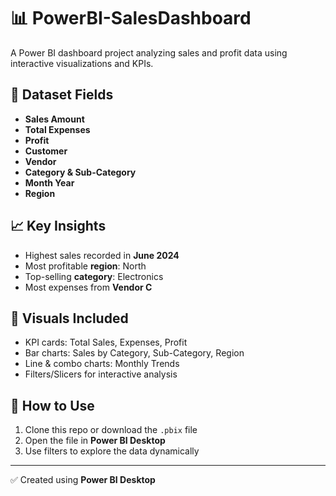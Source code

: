 # 📊 PowerBI-SalesDashboard

A Power BI dashboard project analyzing sales and profit data using interactive visualizations and KPIs.

## 📁 Dataset Fields

- **Sales Amount**
- **Total Expenses**
- **Profit**
- **Customer**
- **Vendor**
- **Category & Sub-Category**
- **Month Year**
- **Region**

## 📈 Key Insights

- Highest sales recorded in **June 2024**
- Most profitable **region**: North
- Top-selling **category**: Electronics
- Most expenses from **Vendor C**

## 📌 Visuals Included

- KPI cards: Total Sales, Expenses, Profit
- Bar charts: Sales by Category, Sub-Category, Region
- Line & combo charts: Monthly Trends
- Filters/Slicers for interactive analysis

## 🚀 How to Use

1. Clone this repo or download the `.pbix` file
2. Open the file in **Power BI Desktop**
3. Use filters to explore the data dynamically

---

✅ Created using **Power BI Desktop**

